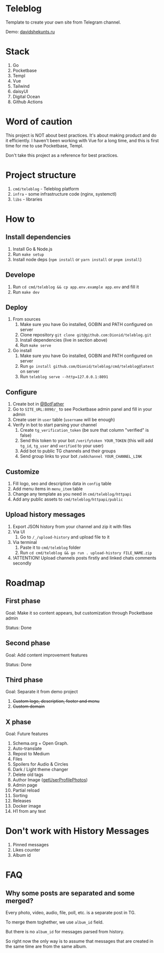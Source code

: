 # Teleblog

Template to create your own site from Telegram channel.

Demo: [davidshekunts.ru](https://davidshekunts.ru)

# Stack

1. Go
1. Pocketbase
1. Templ
1. Vue
1. Tailwind
1. daisyUI
1. Digital Ocean
1. Github Actions

# Word of caution

This project is NOT about best practices. It's about making product
and do it efficiently. I haven't been working with Vue for a long time,
and this is first time for me to use Pocketbase, Templ.

Don't take this project as a reference for best practices.

# Project structure

1. `cmd/teleblog` - Teleblog platform
1. `infra` - some infrastructure code (nginx, systemctl)
1. `libs` - libraries

# How to

## Install dependencies

1. Install Go & Node.js
1. Run `make setup`
1. Install node deps (`npm install` or `yarn install` or `pnpm install`)

## Develope

1. Run `cd cmd/teleblog && cp app.env.example app.env` and fill it
1. Run `make dev`

## Deploy

1. From sources
    1. Make sure you have Go installed, GOBIN and PATH configured on server
    1. Clone repository `git clone git@github.com:Dionid/teleblog.git`
    1. Install dependencies (live in section above)
    1. Run `make serve`
1. Go install
    1. Make sure you have Go installed, GOBIN and PATH configured on server
    1. Run `go install github.com/Dionid/teleblog/cmd/teleblog@latest` on server
    1. Run `teleblog serve --http=127.0.0.1:8091`

## Configure

1. Create bot in [@BotFather](t.me/BotFather)
1. Go to `SITE_URL:8090/_` to see Pocketbase admin panel and fill in your admin
1. Create user in `user` table (`username` will be enough)
1. Verify in bot to start parsing your channel
    1. Create `tg_verification_token` (be sure that column "verified" is false)
    1. Send this token to your bot `/verifytoken YOUR_TOKEN` (this will add `tg_id`, `tg_user` and `verified` to your user)
    1. Add bot to public TG channels and their groups
    1. Send group links to your bot `/addchannel YOUR_CHANNEL_LINK`

## Customize

1. Fill logo, seo and description data in `config` table
1. Add menu items in `menu_item` table
1. Change any template as you need in `cmd/teleblog/httpapi`
1. Add any public assets to `cmd/teleblog/httpapi/public`

## Upload history messages

1. Export JSON history from your channel and zip it with files
1. Via UI
    1. Go to `/_/upload-history` and upload file to it
1. Via terminal
    1. Paste it to `cmd/teleblog` folder
    1. Run `cd cmd/teleblog && go run . upload-history FILE_NAME.zip`
1. !ATTENTION! Upload channels posts firstly and linked chats comments secondly

# Roadmap

## First phase

Goal: Make it so content appears, but customization through Pocketbase admin

Status: Done

## Second phase

Goal: Add content improvement features

Status: Done

## Third phase

Goal: Separate it from demo project

1. ~~Custom logo, description, footer and menu~~
1. ~~Custom domain~~

## X phase

Goal: Future features

1. Schema.org + Open Graph.
1. Auto-translate
1. Repost to Medium
1. Files
1. Spoilers for Audio & Circles
1. Dark / Light theme changer
1. Delete old tags
1. Author Image ([getUserProfilePhotos](https://core.telegram.org/bots/api#getuserprofilephotos))
1. Admin page
1. Partial reload
1. Sorting
1. Releases
1. Docker image
1. H1 from any text

# Don't work with History Messages

1. Pinned messages
1. Likes counter
1. Album id

# FAQ

## Why some posts are separated and some merged?

Every photo, video, audio, file, poll, etc. is a separate post in TG.

To merge them toghether, we use `album_id` field.

But there is no `album_id` for messages parsed from history.

So right now the only way is to assume that messages that are created in the same time are from the same album.